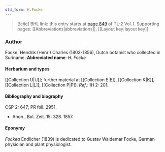 ```yaml
---
std_form: H.Focke
---
```


> [!cite] BHL link: this entry starts at [page 849](https://www.biodiversitylibrary.org/page/33120980) of TL-2 Vol. I.
> Supporting pages: [[Abbreviations|abbreviations]], [[Layout key|layout key]].

### Author

Focke, Hendrik (Henri) Charles (1802-1856), Dutch botanist who collected in Suriname. 
**Abbreviated name**: *H. Focke*

#### Herbarium and types

[[Collection U|U]]; further material at [[Collection E|E]], [[Collection K|K]], [[Collection L|L]], [[Collection P|P]].
*Ref*.: IH 2: 201.

#### Bibliography and biography

CSP 2: 647; PR foll. 2951.
- Anon., Bot. Zeit. 15: 328. 1857.

#### Eponymy

*Fockea* Endlicher (1839) is dedicated to Gustav Waldemar Focke, German physician and plant physiologist.

